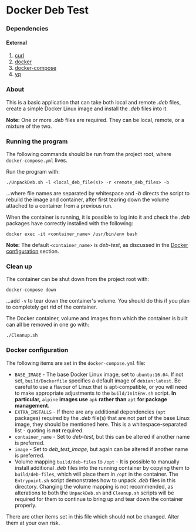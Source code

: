 # Docker Deb Test

### Dependencies
#### External
1. [curl](https://curl.haxx.se/)
2. [docker](https://docs.docker.com)
3. [docker-compose](https://docs.docker.com/compose/)
4. [yq](http://http://mikefarah.github.io/yq/)

### About
This is a basic application that can take both local and remote *.deb* files,
create a simple Docker Linux image and install the *.deb* files into it.

**Note:**  One or more *.deb* files are required.  They can be local, remote, or
a mixture of the two.

### Running the program
The following commands should be run from the project root, where
`docker-compose.yml` lives.

Run the program with:

```
./UnpackDeb.sh -l <local_deb_file(s)> -r <remote_deb_files> -b
```

...where file names are separated by whitespace and *-b* directs the script to
rebuild the image and container, after first tearing down the volume attached to
a container from a previous run.

When the container is running, it is possible to log into it and check the
*.deb* packages have correctly installed with the following:

```
docker exec -it <container_name> /usr/bin/env bash
```

**Note:**  The default `<container_name>` is *deb-test*, as discussed in the
[Docker configuration](#docker-configuration) section.

### Clean up
The container can be shut down from the project root with:

```
docker-compose down
```

...add `-v` to tear down the container's volume.  You should do this if you plan
to completely get rid of the container.

The Docker container, volume and images from which the container is built can
all be removed in one go with:

```
./Cleanup.sh
```

### Docker configuration
The following items are set in the `docker-compose.yml` file:

* `BASE_IMAGE` - The base Docker Linux image, set to `ubuntu:16.04`.
  If not set, `build/Dockerfile` specifies a default image of `debian:latest`.
  Be careful to use a flavour of Linux that is apt-compatible, or you will need
  to make appropriate adjustments to the `build/InitEnv.sh` script.  **In
  particular,** `alpine` **images use** `apk` **rather than** `apt` **for
  package management.**
* `EXTRA_INSTALLS` - If there are any additional dependencies (`apt` packages)
  required by the *.deb* file(s) that are not part of the base Linux image,
  they should be mentioned here.  This is a whitespace-separated list - quoting
  is **not** required.
* `container_name` - Set to *deb-test*, but this can be altered if another name
  is preferred.
* `image` - Set to *deb_test_image*, but again can be altered if another name is
  preferred.
* Volume mapping `build/deb-files` to `/opt` - It is possible to manually
  install additional *.deb* files into the running container by copying them to
  `build/deb-files`, which will place them in `/opt` in the container.  The
  `Entrypoint.sh` script demonstrates how to unpack *.deb* files in this
  directory.  Changing the volume mapping is not recommended, as alterations to
  both the `UnpackDeb.sh` and `Cleanup.sh` scripts will be required for them to
  continue to bring up and tear down the container properly.

There are other items set in this file which should not be changed.  Alter them
at your own risk.